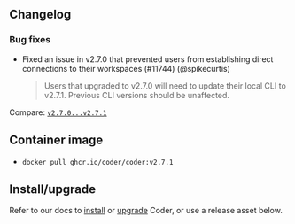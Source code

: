 ## Changelog

### Bug fixes

- Fixed an issue in v2.7.0 that prevented users from establishing direct connections to their workspaces (#11744) (@spikecurtis)

  > Users that upgraded to v2.7.0 will need to update their local CLI to v2.7.1. Previous CLI versions should be unaffected.

Compare: [`v2.7.0...v2.7.1`](https://github.com/onchainengineering/hmi-computer/compare/v2.7.0...v2.7.1)

## Container image

- `docker pull ghcr.io/coder/coder:v2.7.1`

## Install/upgrade

Refer to our docs to [install](https://coder.com/docs/install) or [upgrade](https://coder.com/docs/admin/upgrade) Coder, or use a release asset below.

